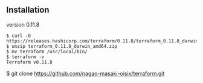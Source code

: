 ## Installation

version 0.11.8
```
$ curl -O https://releases.hashicorp.com/terraform/0.11.8/terraform_0.11.8_darwin_amd64.zip
$ unzip terraform_0.11.8_darwin_amd64.zip
$ mv terraform /usr/local/bin/
$ terraform -v 
Terraform v0.11.8
```

$ git clone https://github.com/nagao-masaki-oisix/terraform.git
